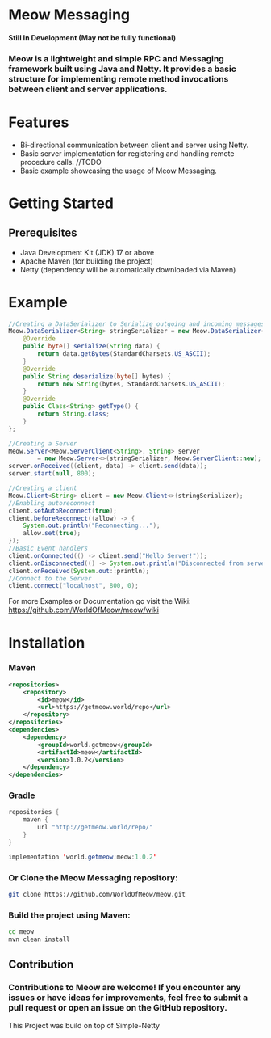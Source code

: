 # Meow Messaging
#### Still In Development (May not be fully functional)
### Meow is a lightweight and simple RPC and Messaging framework built using Java and Netty. It provides a basic structure for implementing remote method invocations between client and server applications.

# Features
* Bi-directional communication between client and server using Netty.
* Basic server implementation for registering and handling remote procedure calls. //TODO
* Basic example showcasing the usage of Meow Messaging.

# Getting Started
## Prerequisites
* Java Development Kit (JDK) 17 or above
* Apache Maven (for building the project)
* Netty (dependency will be automatically downloaded via Maven)

# Example
```java
//Creating a DataSerializer to Serialize outgoing and incoming messages.
Meow.DataSerializer<String> stringSerializer = new Meow.DataSerializer<>() {
    @Override
    public byte[] serialize(String data) {
        return data.getBytes(StandardCharsets.US_ASCII);
    }
    @Override
    public String deserialize(byte[] bytes) {
        return new String(bytes, StandardCharsets.US_ASCII);
    }
    @Override
    public Class<String> getType() {
        return String.class;
    }
};

//Creating a Server
Meow.Server<Meow.ServerClient<String>, String> server 
        = new Meow.Server<>(stringSerializer, Meow.ServerClient::new);
server.onReceived((client, data) -> client.send(data));
server.start(null, 800);

//Creating a client
Meow.Client<String> client = new Meow.Client<>(stringSerializer);
//Enabling autoreconnect
client.setAutoReconnect(true);
client.beforeReconnect((allow) -> {
    System.out.println("Reconnecting...");
    allow.set(true);
});
//Basic Event handlers
client.onConnected(() -> client.send("Hello Server!"));
client.onDisconnected(() -> System.out.println("Disconnected from server!"));
client.onReceived(System.out::println);
//Connect to the Server
client.connect("localhost", 800, 0);
```
For more Examples or Documentation go visit the Wiki: https://github.com/WorldOfMeow/meow/wiki

# Installation
### Maven
```xml
<repositories>
    <repository>
        <id>meow</id>
        <url>https://getmeow.world/repo</url>
    </repository>
</repositories>
<dependencies>
    <dependency>
        <groupId>world.getmeow</groupId>
        <artifactId>meow</artifactId>
        <version>1.0.2</version>
    </dependency>
</dependencies>
```
### Gradle
```java
repositories {
    maven {
        url "http://getmeow.world/repo/"
    }
}

implementation 'world.getmeow:meow:1.0.2'
```
### Or Clone the Meow Messaging repository:
```bash
git clone https://github.com/WorldOfMeow/meow.git
```
### Build the project using Maven:
```bash 
cd meow
mvn clean install
```

## Contribution
### Contributions to Meow are welcome! If you encounter any issues or have ideas for improvements, feel free to submit a pull request or open an issue on the GitHub repository.

This Project was build on top of Simple-Netty
